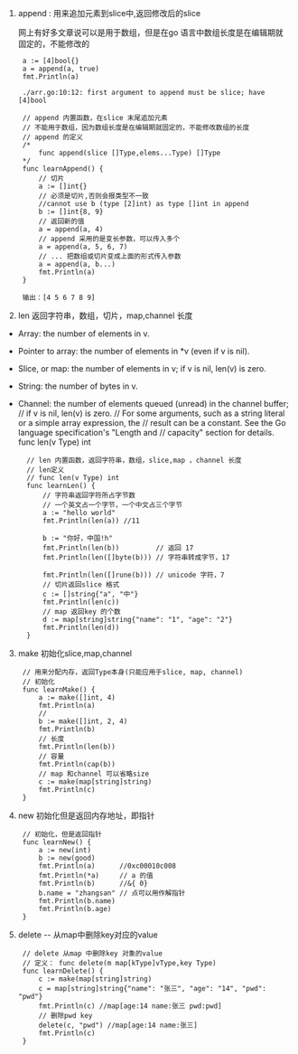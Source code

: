 1. append : 用来追加元素到slice中,返回修改后的slice

   网上有好多文章说可以是用于数组，但是在go 语言中数组长度是在编辑期就固定的，不能修改的

        a := [4]bool{}
        a = append(a, true)
        fmt.Println(a)

        ./arr.go:10:12: first argument to append must be slice; have [4]bool

        // append 内置函数，在slice 末尾追加元素
        // 不能用于数组，因为数组长度是在编辑期就固定的，不能修改数组的长度
        // append 的定义
        /*
            func append(slice []Type,elems...Type) []Type
        */
        func learnAppend() {
            // 切片
            a := []int{}
            // 必须是切片,否则会报类型不一致
            //cannot use b (type [2]int) as type []int in append
            b := []int{8, 9}
            // 返回新的值
            a = append(a, 4)
            // append 采用的是变长参数，可以传入多个
            a = append(a, 5, 6, 7)
            // ... 把数组或切片变成上面的形式传入参数
            a = append(a, b...)
            fmt.Println(a)
        }

        输出：[4 5 6 7 8 9]

2. len 返回字符串，数组，切片，map,channel 长度

+ Array: the number of elements in v.

+ Pointer to array: the number of elements in *v (even if v is nil).

+ Slice, or map: the number of elements in v; if v is nil, len(v) is zero.

+ String: the number of bytes in v.

+ Channel: the number of elements queued (unread) in the channel buffer;
//	         if v is nil, len(v) is zero.
// For some arguments, such as a string literal or a simple array expression, the
// result can be a constant. See the Go language specification's "Length and
// capacity" section for details.
func len(v Type) int

        // len 内置函数，返回字符串，数组，slice,map ，channel 长度
        // len定义
        // func len(v Type) int
        func learnLen() {
            // 字符串返回字符所占字节数
            // 一个英文占一个字节，一个中文占三个字节
            a := "hello world"
            fmt.Println(len(a)) //11

            b := "你好，中国!h"
            fmt.Println(len(b))         // 返回 17
            fmt.Println(len([]byte(b))) // 字符串转成字节，17

            fmt.Println(len([]rune(b))) // unicode 字符，7
            // 切片返回slice 格式
            c := []string{"a", "中"}
            fmt.Println(len(c))
            // map 返回key 的个数
            d := map[string]string{"name": "1", "age": "2"}
            fmt.Println(len(d))
        }

3. make 初始化slice,map,channel 

        // 用来分配内存，返回Type本身(只能应用于slice, map, channel)
        // 初始化
        func learnMake() {
            a := make([]int, 4)
            fmt.Println(a)
            // 
            b := make([]int, 2, 4)
            fmt.Println(b)
            // 长度
            fmt.Println(len(b))
            // 容量
            fmt.Println(cap(b))
            // map 和channel 可以省略size
            c := make(map[string]string)
            fmt.Println(c)
        }

4. new 初始化但是返回内存地址，即指针

        // 初始化，但是返回指针
        func learnNew() {
            a := new(int)
            b := new(good)
            fmt.Println(a)      //0xc00010c008
            fmt.Println(*a)     // a 的值
            fmt.Println(b)      //&{ 0}
            b.name = "zhangsan" // 点可以用作解指针
            fmt.Println(b.name)
            fmt.Println(b.age)
        }

5. delete -- 从map中删除key对应的value

        // delete 从map 中删除key 对象的value
        // 定义： func delete(m map[kType]vType,key Type)
        func learnDelete() {
            c := make(map[string]string)
            c = map[string]string{"name": "张三", "age": "14", "pwd": "pwd"}
            fmt.Println(c) //map[age:14 name:张三 pwd:pwd]
            // 删除pwd key
            delete(c, "pwd") //map[age:14 name:张三]
            fmt.Println(c)
        }
